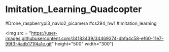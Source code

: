 # Imitation_Learning_Quadcopter
#Drone_raspberrypi3_navio2_picamera #cs294_hw1 #Imitation_learning



<img src = "https://user-images.githubusercontent.com/34183439/34469374-dbfa4c58-ef60-11e7-99f3-4adb171f4a1e.gif" height="500" width="300")
